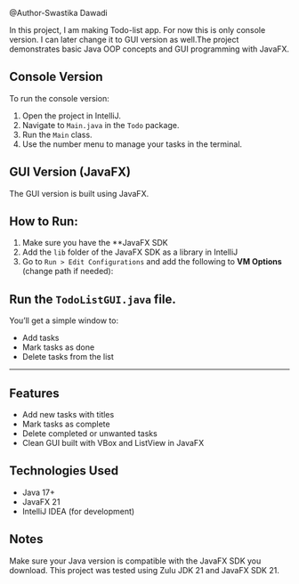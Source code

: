 @Author-Swastika Dawadi

In this project, I am making Todo-list app. For now this is only console version. I can later change it to GUI
version as well.The project demonstrates basic Java OOP concepts and GUI programming with JavaFX.


## Console Version

To run the console version:
1. Open the project in IntelliJ.
2. Navigate to `Main.java` in the `Todo` package.
3. Run the `Main` class.
4. Use the number menu to manage your tasks in the terminal.

## GUI Version (JavaFX)

The GUI version is built using JavaFX.

## How to Run:
1. Make sure you have the **JavaFX SDK
2. Add the `lib` folder of the JavaFX SDK as a library in IntelliJ 
3. Go to `Run > Edit Configurations` and add the following to **VM Options** (change path if needed):


## Run the `TodoListGUI.java` file.

You’ll get a simple window to:
- Add tasks
- Mark tasks as done
- Delete tasks from the list

---

## Features
- Add new tasks with titles
- Mark tasks as complete
- Delete completed or unwanted tasks
- Clean GUI built with VBox and ListView in JavaFX

##  Technologies Used
- Java 17+
- JavaFX 21
- IntelliJ IDEA (for development)


## Notes
Make sure your Java version is compatible with the JavaFX SDK you download.
This project was tested using Zulu JDK 21 and JavaFX SDK 21.


